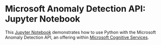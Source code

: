 # Microsoft Anomaly Detection API: Jupyter Notebook
This [Jupyter Notebook](<http://jupyter.org/>) demonstrates how to use Python with the Microsoft Anomaly Detection API, an offering within [Microsoft Cognitive Services](https://www.microsoft.com/cognitive-services).